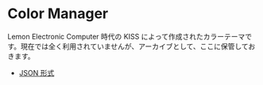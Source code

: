 # Color Manager

<!--
	      _
       / \
      /_ _\
      /_ _\
      /   \
     /_   _\
       | |
     __| |__
----------------
 |LRA Standard|
----------------
-->

<!--
       /\
      /V^\
      \__/
      |  |
      |  |
      |  |
      |  |
      |__|
----------------
 |ColorManager|
----------------
-->

Lemon Electronic Computer 時代の KISS によって作成されたカラーテーマです。現在では全く利用されていませんが、アーカイブとして、ここに保管しておきます。

- [JSON 形式](./kiss-color.json)
